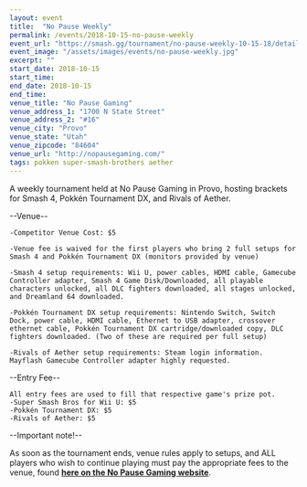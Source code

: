 ```yaml
---
layout: event
title:  "No Pause Weekly"
permalink: /events/2018-10-15-no-pause-weekly
event_url: "https://smash.gg/tournament/no-pause-weekly-10-15-18/details"
event_image: "/assets/images/events/no-pause-weekly.jpg"
excerpt: ""
start_date: 2018-10-15
start_time:
end_date: 2018-10-15
end_time: 
venue_title: "No Pause Gaming"
venue_address_1: "1700 N State Street"
venue_address_2: "#16"
venue_city: "Provo"
venue_state: "Utah"
venue_zipcode: "84604"
venue_url: "http://nopausegaming.com/"
tags: pokken super-smash-brothers aether
---
```


A weekly tournament held at No Pause Gaming in Provo, hosting brackets for Smash 4, Pokkén Tournament DX, and Rivals of Aether.

\--Venue--

    -Competitor Venue Cost: $5
    
    -Venue fee is waived for the first players who bring 2 full setups for Smash 4 and Pokkén Tournament DX (monitors provided by venue)
    
    -Smash 4 setup requirements: Wii U, power cables, HDMI cable, Gamecube Controller adapter, Smash 4 Game Disk/Downloaded, all playable characters unlocked, all DLC fighters downloaded, all stages unlocked, and Dreamland 64 downloaded.
    
    -Pokkén Tournament DX setup requirements: Nintendo Switch, Switch Dock, power cable, HDMI cable, Ethernet to USB adapter, crossover ethernet cable, Pokkén Tournament DX cartridge/downloaded copy, DLC fighters downloaded. (Two of these are required per full setup)
    
    -Rivals of Aether setup requirements: Steam login information. Mayflash Gamecube Controller adapter highly requested. 

\--Entry Fee--

    All entry fees are used to fill that respective game's prize pot.
    -Super Smash Bros for Wii U: $5
    -Pokkén Tournament DX: $5
    -Rivals of Aether: $5

\--Important note!--

As soon as the tournament ends, venue rules apply to setups, and ALL players who wish to continue playing must pay the appropriate fees to the venue, found [**here on the No Pause Gaming website**](http://nopausegaming.com/#pricing).